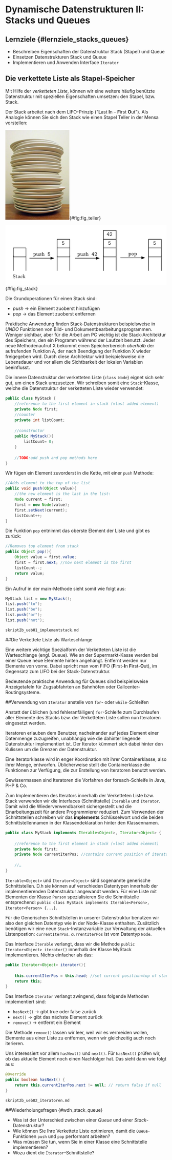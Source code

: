 # Dynamische Datenstrukturen II: Stacks und Queues

## Lernziele {#lernziele_stacks_queues}

* Beschreiben Eigenschaften der Datenstruktur Stack (Stapel) und Queue
* Einsetzen Datenstrukturen Stack und Queue
* Implementieren und Anwenden Interface `Iterator`

## Die verkettete Liste als Stapel-Speicher


Mit Hilfe der *verketteten Liste*, können wir eine weitere häufig
benützte Datenstruktur mit speziellen Eigenschaften umsetzen: den
Stapel, bzw. Stack.

Der Stack arbeitet nach dem LIFO-Prinzip ("**L**ast **I**n – **F**irst **O**ut"). Als
Analogie können Sie sich den Stack wie einen Stapel Teller in der Mensa
vorstellen:

![Tellerstapel](media/teller.png){#fig:fig_teller}

![Stack-Prinzip](media/stack_ops.png){#fig:fig_stack}

Die Grundoperationen für einen Stack sind:

- *push* -&gt; ein Element zuoberst hinzufügen
- *pop* -&gt; das Element zuoberst entfernen

Praktische Anwendung finden Stack-Datenstrukturen beispielsweise in
*UNDO* Funktionen von Bild- und Dokumentbearbeitungsprogrammen. Weniger
sichtbar, aber für die Arbeit am PC wichtig ist die Stack-Architektur
des Speichers, den ein Programm während der Laufzeit benutzt. Jeder neue
Methodenaufruf X bekommt einen Speicherbereich *oberhalb* der
aufrufenden Funktion A, der nach Beendigung der Funktion X wieder
freigegeben wird. Durch diese Architektur wird beispielsweise die
Lebensdauer und vor allem die Sichtbarkeit der lokalen Variablen
beeinflusst.

Die innere Datenstruktur der verketteten Liste (`class Node`) eignet
sich sehr gut, um einen Stack umzusetzen. Wir schreiben somit eine
`Stack`-Klasse, welche die Datenstruktur der verketteten Liste wieder
verwendet:

```java
public class MyStack {
	//reference to the first element in stack (=last added element)
	private Node first;
	//counter
	private int listCount;

	//constructor
	public MyStack(){
		listCount= 0;
	}

	//TODO:add push and pop methods here
}
```

Wir fügen ein Element zuvorderst in die Kette, mit einer `push` Methode:

```java
//Adds element to the top of the list
public void push(Object value){
	//the new element is the last in the list:
	Node current = first;
	first = new Node(value);
	first.setNext(current);
	listCount++;
}
```

Die Funktion `pop` entnimmt das oberste Element der Liste und gibt es
zurück:

```java
//Removes top element from stack
public Object pop(){
	Object value = first.value;
	first = first.next; //now next element is the first
	listCount--;
	return value;
}
```

Ein Aufruf in der main-Methode sieht somit wie folgt aus:

```java
MyStack list = new MyStack();
list.push("to");
list.push("be");
list.push("or");
list.push("not");
```

```include
skript2b_ueb01_implementstack.md
```

##Die Verkettete Liste als Warteschlange

Eine weitere wichtige Spezialform der Verketteten Liste ist die Warteschlange (engl. Queue). Wie an der Supermarkt-Kasse werden bei einer Queue neue Elemente hinten angehängt. Entfernt werden nur Elemente von vorne. Dabei spricht man vom FIFO (**F**irst-**I**n **F**irst-**O**ut), im Gegensatz zum LIFO bei der Stack-Datenstruktur. 

Bedeutende praktische Anwendung für Queues sind beispielsweise Anzeigetafeln für Zugsabfahrten an Bahnhöfen oder Callcenter-Routingsysteme.   

##Verwendung von `Iterator` anstelle von `for`- oder `while`-Schleifen

Anstatt der üblichen (und fehleranfälligen) `for`-Schleife zum Durchlaufen aller Elemente
des Stacks bzw. der Verketteten Liste sollen nun Iteratoren eingesetzt werden.

Iteratoren erlauben dem Benutzer, nacheinander auf jedes Element einer
Datenmenge zuzugreifen, unabhängig wie die dahinter liegende
Datenstruktur implementiert ist. Der Iterator kümmert sich dabei hinter den Kulissen 
um die Grenzen der Datenstruktur.

Eine Iteratorklasse wird in enger Koordination mit ihrer
Containerklasse, also ihrer Menge, entworfen. Üblicherweise stellt die
Containerklasse die Funktionen zur Verfüg­ung, die zur Erstellung von
Iteratoren benutzt werden.

Gewissermassen sind Iteratoren die Vorfahren der foreach-Schleife in
Java, PHP & Co.

Zum Implementieren des Iterators innerhalb der Verketteten Liste bzw. Stack verwenden wir die Interfaces (Schnittstelle) `Iterable` und `Iterator`. Damit wird die Wiederverwendbarkeit sichergestellt und die Einarbeitungszeit für andere Programmierer reduziert. Zum Verwenden der Schnittstellen schreiben wir das **implements**
Schlüsselwort und die beiden Schnittstellennamen in der Klassendeklaration hinter den Klassennamen.

```java
public class MyStack implements Iterable<Object>, Iterator<Object> {

	//reference to the first element in stack (=last added element)
	private Node first;
	private Node currentIterPos; //contains current position of iterator

	//…
}
```

`Iterable<Object>` und `Iterator<Object>` sind sogenannte
generische Schnittstellen. D.h sie können auf verschieden Datentypen
innerhalb der implementierenden Datenstruktur angewandt werden. Für eine Liste mit Elementen der Klasse `Person` spezialisieren Sie die Schnittstelle entsprechend: `public class MyStack implements Iterable<Person>, Iterator<Person> {...}`.

Für die Generischen Schnittstellen in unserer Datenstruktur benutzen wir also den gleichen Datentyp wie in der
Node-Klasse enthalten. Zusätzlich benötigen wir eine neue `Stack`-Instanzvariable zur Verwaltung der aktuellen Listenpostion: `currentIterPos`. `currentIterPos` ist vom Datentyp `Node`.

Das Interface `Iterable` verlangt, dass wir die Methode `public
Iterator<Object> iterator()` innerhalb der Klasse MyStack
implementieren. Nichts einfacher als das:

```java
public Iterator<Object> iterator(){

	this.currentIterPos = this.head; //set current position=top of stack
	return this;
}
```

Das Interface `Iterator` verlangt zwingend, dass folgende Methoden
implementiert sind:

* `hasNext()` -&gt; gibt true oder false zurück
* `next()` -&gt; gibt das nächste Element zurück
* `remove()` -&gt; entfernt ein Element

Die Methode `remove()` lassen wir leer, weil wir es vermeiden wollen,
Elemente aus einer Liste zu entfernen, wenn wir gleichzeitig auch noch
iterieren.

Uns interessiert vor allem `hasNext()` und `next()`. Für `hasNext()`
prüfen wir, ob das aktuelle Element noch einen Nachfolger hat. Das sieht
dann wie folgt aus:

```java
@Override
public boolean hasNext() {
	return this.currentIterPos.next != null; // return false if null
}
```

```include
skript2b_ueb02_iteratoren.md
```

##Wiederholungsfragen {#wdh_stack_queue}

* Was ist der Unterschied zwischen einer *Queue* und einer *Stack*-Datenstruktur?
* Wie können Sie Ihre Verkettete Liste optimieren, damit die `Queue`-Funktionen `push` und `pop` performant arbeiten?
* Was müssen Sie tun, wenn Sie in einer Klasse eine Schnittstelle implementieren?
* Wozu dient die `Iterator`-Schnittstelle?

